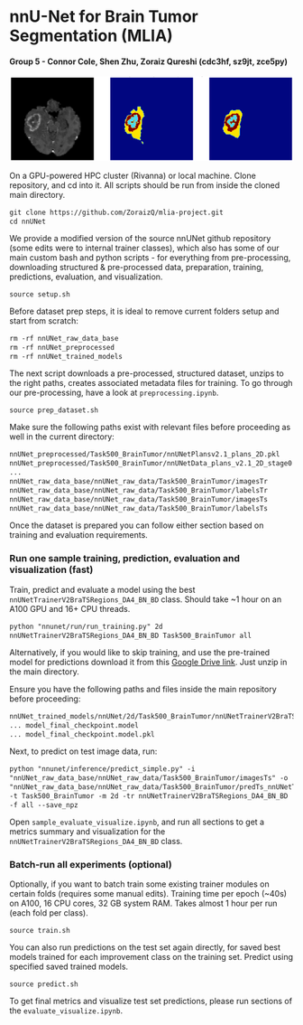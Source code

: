 # nnU-Net for Brain Tumor Segmentation (MLIA)
#### Group 5 - Connor Cole, Shen Zhu, Zoraiz Qureshi (cdc3hf, sz9jt, zce5py)

![image](sample.png)

On a GPU-powered HPC cluster (Rivanna) or local machine. 
Clone repository, and cd into it. All scripts should be run from inside the cloned main directory.
```
git clone https://github.com/ZoraizQ/mlia-project.git
cd nnUNet
```

We provide a modified version of the source nnUNet github repository (some edits were to internal trainer classes), which also has some of our main custom bash and python scripts - for everything from pre-processing, downloading structured & pre-processed data, preparation, training, predictions, evaluation, and visualization. 

```
source setup.sh
```

Before dataset prep steps, it is ideal to remove current folders setup and start from scratch:
```
rm -rf nnUNet_raw_data_base
rm -rf nnUNet_preprocessed
rm -rf nnUNet_trained_models
```

The next script downloads a pre-processed, structured dataset, unzips to the right paths, creates associated metadata files for training. To go through our pre-processing, have a look at `preprocessing.ipynb`.
```
source prep_dataset.sh
```

Make sure the following paths exist with relevant files before proceeding as well in the current directory:
```
nnUNet_preprocessed/Task500_BrainTumor/nnUNetPlansv2.1_plans_2D.pkl
nnUNet_preprocessed/Task500_BrainTumor/nnUNetData_plans_v2.1_2D_stage0
...
nnUNet_raw_data_base/nnUNet_raw_data/Task500_BrainTumor/imagesTr
nnUNet_raw_data_base/nnUNet_raw_data/Task500_BrainTumor/labelsTr
nnUNet_raw_data_base/nnUNet_raw_data/Task500_BrainTumor/imagesTs
nnUNet_raw_data_base/nnUNet_raw_data/Task500_BrainTumor/labelsTs
```

Once the dataset is prepared you can follow either section based on training and evaluation requirements.

### Run one sample training, prediction, evaluation and visualization (fast)

Train, predict and evaluate a model using the best `nnUNetTrainerV2BraTSRegions_DA4_BN_BD` class. Should take ~1 hour on an A100 GPU and 16+ CPU threads.
```
python "nnunet/run/run_training.py" 2d nnUNetTrainerV2BraTSRegions_DA4_BN_BD Task500_BrainTumor all
```

Alternatively, if you would like to skip training, and use the pre-trained model for predictions download it from this [Google Drive link](https://drive.google.com/file/d/1JPkJMjT8dQja0S8RiA5EWYUVIlONGmJl/view?usp=sharing). Just unzip in the main directory.

Ensure you have the following paths and files inside the main repository before proceeding:
```
nnUNet_trained_models/nnUNet/2d/Task500_BrainTumor/nnUNetTrainerV2BraTSRegions_DA4_BN_BD__nnUNetPlansv2.1/all/
... model_final_checkpoint.model
... model_final_checkpoint.model.pkl
```

Next, to predict on test image data, run:
```
python "nnunet/inference/predict_simple.py" -i "nnUNet_raw_data_base/nnUNet_raw_data/Task500_BrainTumor/imagesTs" -o "nnUNet_raw_data_base/nnUNet_raw_data/Task500_BrainTumor/predTs_nnUNetTrainerV2BraTSRegions_DA4_BN_BD" -t Task500_BrainTumor -m 2d -tr nnUNetTrainerV2BraTSRegions_DA4_BN_BD -f all --save_npz
```

Open `sample_evaluate_visualize.ipynb`, and run all sections to get a metrics summary and visualization for the `nnUNetTrainerV2BraTSRegions_DA4_BN_BD` class.


### Batch-run all experiments (optional)


Optionally, if you want to batch train some existing trainer modules on certain folds (requires some manual edits). Training time per epoch (~40s) on A100, 16 CPU cores, 32 GB system RAM. Takes almost 1 hour per run (each fold per class).
```
source train.sh
```

You can also run predictions on the test set again directly, for saved best models trained for each improvement class on the training set.
Predict using specified saved trained models.
```
source predict.sh
```

To get final metrics and visualize test set predictions, please run sections of the `evaluate_visualize.ipynb`.



